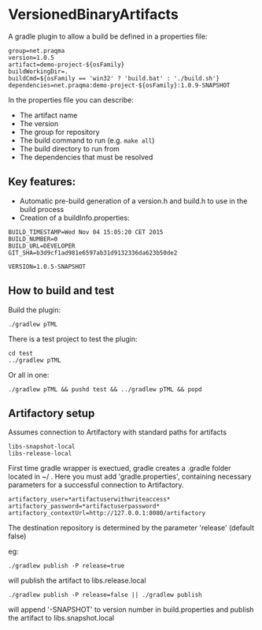 # VersionedBinaryArtifacts
A gradle plugin to allow a build be defined in a properties file:

````
group=net.praqma
version=1.0.5
artifact=demo-project-${osFamily}
buildWorkingDir=.
buildCmd=${osFamily == 'win32' ? 'build.bat' : './build.sh'}
dependencies=net.praqma:demo-project-${osFamily}:1.0.9-SNAPSHOT
````

In the properties file you can describe:

 - The artifact name
 - The version
 - The group for repository
 - The build command to run (e.g. `make all`)
 - The build directory to run from
 - The dependencies that must be resolved

## Key features:

 - Automatic pre-build generation of a version.h and build.h to use in the build process
 - Creation of a buildInfo.properties:

````
BUILD_TIMESTAMP=Wed Nov 04 15:05:20 CET 2015
BUILD_NUMBER=0
BUILD_URL=DEVELOPER
GIT_SHA=b3d9cf1ad981e6597ab31d9132336da623b50de2

VERSION=1.0.5-SNAPSHOT
````

## How to build and test

Build the plugin:

    ./gradlew pTML

There is a test project to test the plugin:

    cd test
    ../gradlew pTML

Or all in one:

    ./gradlew pTML && pushd test && ../gradlew pTML && popd

## Artifactory setup

Assumes connection to Artifactory with standard paths for artifacts

````
libs-snapshot-local
libs-release-local
````
First time gradle wrapper is exectued, gradle creates a .gradle folder located in ~/ . Here you must add 'gradle.properties', containing necessary parameters for a successful connection to Artifactory.

 ````
artifactory_user=*artifactuserwithwriteaccess*
artifactory_password=*artifactuserpassword*
artifactory_contextUrl=http://127.0.0.1:8080/artifactory
 ````

The destination repository is determined by the parameter 'release' (default false)

eg:

````
./gradlew publish -P release=true
````
will publish the artifact to libs.release.local

````
./gradlew publish -P release=false || ./gradlew publish
````
will append '-SNAPSHOT' to version number in build.properties and publish the artifact to libs.snapshot.local
